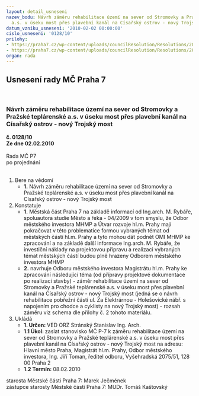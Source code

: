 ```yaml
---
layout: detail_usneseni
nazev_bodu: Návrh záměru rehabilitace území na sever od Stromovky a Pražské teplárenské
  a.s. v úseku most přes plavební kanál na Císařský ostrov - nový Trojský most
datum_vzniku_usneseni: '2010-02-02 00:00:00'
cislo_usneseni: '0128/10'
prilohy:
- https://praha7.cz/wp-content/uploads/councilResolution/Resolutions/20784/6-usneseni_m%c4%9bsto.doc
- https://praha7.cz/wp-content/uploads/councilResolution/Resolutions/20784/6-mapa_21.jpg
organ: rada
---
```

<div id="ucUsn_pList" class="usn">
	<span><h2>Usnesení rady MČ Praha 7 </h2>
<br></span><div class="standBody">
<span><h3>Návrh záměru rehabilitace území na sever od Stromovky a Pražské teplárenské a.s. v úseku most přes plavební kanál na Císařský ostrov - nový Trojský most</h3></span><div class="center">
		<strong>č. 0128/10</strong><br>
	</div>
<div class="center">
		<strong>Ze dne 02.02.2010</strong><br><br>
	</div>Rada MČ P7<br> po projednání<br><br><ol>
<li>Bere na vědomí<ul><li>
<strong>1.</strong> Návrh záměru rehabilitace území na sever od Stromovky a Pražské teplárenské a.s. v úseku most přes plavební kanál na Císařský ostrov - nový Trojský most</li></ul>
</li>
<li>Konstatuje<ul>
<li>
<strong>1.</strong> Městská část Praha 7 na základě informací od Ing.arch. M. Rybáře, spoluautora studie Město a řeka - 04/2009 v tom smyslu, že Odbor městského investora MHMP a Útvar rozvoje hl.m. Prahy mají pokračovat v této problematice formou vybraných témat od městských částí hl.m. Prahy a tyto mohou dát podnět OMI MHMP ke zpracování a na základě další informace Ing.arch. M. Rybáře, že investiční náklady na projektovou přípravu a realizaci vybraných témat městských částí budou plně hrazeny Odborem městského investora MHMP</li>
<li>
<strong>2.</strong> navrhuje Odboru městského investora Magistrátu hl.m. Prahy ke zpracování následující téma (od přípravy projektové dokumentace po realizaci stavby) - záměr rehabilitace území na sever od Stromovky a Pražské teplárenské a.s. v úseku most přes plavební kanál na Císařský ostrov - nový Trojský most (jedná se o návrh rehabilitace pobřežní části ul. Za Elektrárnou - Holešovické nábř. s napojením pro chodce a cyklisty na nový Trojský most) - rozsah záměru viz schema dle přílohy č. 2 tohoto materiálu.</li>
</ul>
</li>
<li>Ukládá<ul>
<li>
<strong>1. Určen: </strong>VED ORZ  Stránský  Stanislav Ing. Arch.</li>
<li>
<strong>1.1 Úkol: </strong>zaslat stanovisko MČ P-7 k záměru rehabilitace území na sever od Stromovky a Pražské teplárenské a.s. v úseku most přes plavební kanál na Císařský ostrov - nový Trojský most na adresu: Hlavní město Praha, Magistrát hl.m. Prahy, Odbor městského investora, Ing. Jiří Toman, ředitel odboru, Vyšehradská 2075/51, 128 00 Praha 2</li>
<li>
<strong>1.2 Termín: </strong>08.02.2010</li>
</ul>
</li>
</ol>starosta Městské části Praha 7: Marek Ječmének<br>zástupce starosty Městské části Praha 7: MUDr. Tomáš Kaštovský 
</div>
</div>